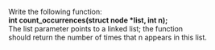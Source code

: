 Write the following function:<br>
**int count_occurrences(struct node *list, int n);**<br>
The list parameter points to a linked list; the function<br> 
should return the number of times that n appears in this list. 
